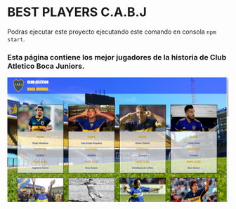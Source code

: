 # BEST PLAYERS C.A.B.J

Podras ejecutar este proyecto ejecutando este comando en consola `npm start`.   

### Esta página contiene los mejor jugadores de la historia de Club Atletico Boca Juniors.

<img src="./BetterPlayersCABJ.png" alt="Imágen de la página"/>